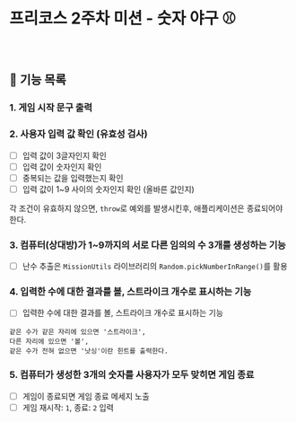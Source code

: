 # 프리코스 2주차 미션 - 숫자 야구 ⚾

<br/>

## 📃 기능 목록

### 1. 게임 시작 문구 출력  

### 2. 사용자 입력 값 확인 (유효성 검사)  
  
   * [ ] 입력 값이 3글자인지 확인  
   * [ ] 입력 값이 숫자인지 확인  
   * [ ] 중복되는 값을 입력했는지 확인  
   * [ ] 입력 값이 1~9 사이의 숫자인지 확인 (올바른 값인지)

   각 조건이 유효하지 않으면, `throw`로 예외를 발생시킨후,
   애플리케이션은 종료되어야 한다.

### 3. 컴퓨터(상대방)가 1~9까지의 서로 다른 임의의 수 3개를 생성하는 기능  
  
   * [ ] 난수 추출은 `MissionUtils` 라이브러리의 `Random.pickNumberInRange()`를 활용  

### 4. 입력한 수에 대한 결과를 볼, 스트라이크 개수로 표시하는 기능  

   * [ ] 입력한 수에 대한 결과를 볼, 스트라이크 개수로 표시하는 기능  
  
    같은 수가 같은 자리에 있으면 '스트라이크',  
    다른 자리에 있으면 '볼',  
    같은 수가 전혀 없으면 '낫싱'이란 힌트를 출력한다.


### 5. 컴퓨터가 생성한 3개의 숫자를 사용자가 모두 맞히면 게임 종료  

   * [ ] 게임이 종료되면 게임 종료 메세지 노출  
   * [ ] 게임 재시작: `1`,   종료: `2` 입력

<br/>
